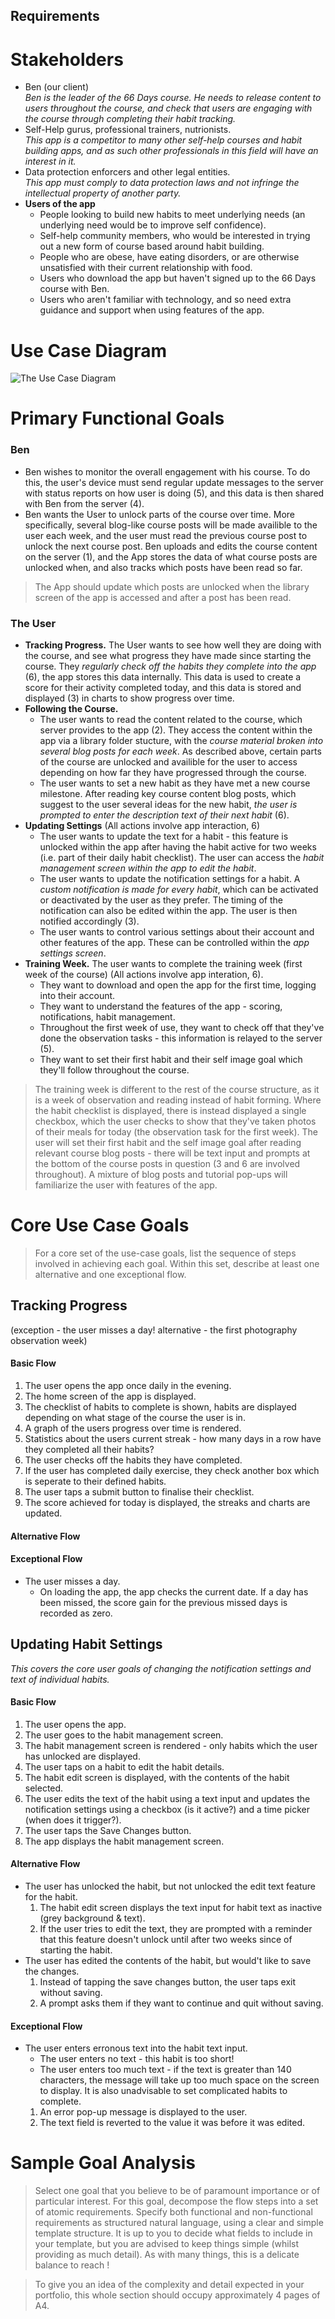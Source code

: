 Requirements
------------

# Stakeholders
- Ben (our client)<br>
*Ben is the leader of the 66 Days course. He needs to release content to users throughout the course, and check that users are engaging with the course through completing their habit tracking.*
- Self-Help gurus, professional trainers, nutrionists.<br>
*This app is a competitor to many other self-help courses and habit building apps, and as such other professionals in this field will have an interest in it.*
- Data protection enforcers and other legal entities.<br>
*This app must comply to data protection laws and not infringe the intellectual property of another party.*
- **Users of the app**
  - People looking to build new habits to meet underlying needs (an underlying need would be to improve self confidence).
  - Self-help community members, who would be interested in trying out a new form of course based around habit building.
  - People who are obese, have eating disorders, or are otherwise unsatisfied with their current relationship with food.
  - Users who download the app but haven't signed up to the 66 Days course with Ben.
  - Users who aren't familiar with technology, and so need extra guidance and support when using features of the app.

# Use Case Diagram
![The Use Case Diagram](https://raw.githubusercontent.com/simon-wh/66-Days/master/Portfolio%20A/Images/Architecture%20diagram.jpg)
    
# Primary Functional Goals
### Ben
* Ben wishes to monitor the overall engagement with his course. To do this, the user's device must send regular update messages to the server with status reports on how user is doing (5), and this data is then shared with Ben from the server (4).
* Ben wants the User to unlock parts of the course over time. More specifically, several blog-like course posts will be made availible to the user each week, and the user must read the previous course post to unlock the next course post. Ben uploads and edits the course content on the server (1), and the App stores the data of what course posts are unlocked when, and also tracks which posts have been read so far. 
> The App should update which posts are unlocked when the library screen of the app is accessed and after a post has been read.
### The User
* **Tracking Progress.** The User wants to see how well they are doing with the course, and see what progress they have made since starting the course. They *regularly check off the habits they complete into the app* (6), the app stores this data internally. This data is used to create a score for their activity completed today, and this data is stored and displayed (3) in charts to show progress over time. 
* **Following the Course.** 
  - The user wants to read the content related to the course, which server provides to the app (2). They access the content within the app via a library folder stucture, with the *course material broken into several blog posts for each week*. As described above, certain parts of the course are unlocked and availible for the user to access depending on how far they have progressed through the course.
  - The user wants to set a new habit as they have met a new course milestone. After reading key course content blog posts, which suggest to the user several ideas for the new habit, *the user is prompted to enter the description text of their next habit* (6).
* **Updating Settings** (All actions involve app interaction, 6)
  - The user wants to update the text for a habit - this feature is unlocked within the app after having the habit active for two weeks (i.e. part of their daily habit checklist). The user can access the *habit management screen within the app to edit the habit*.
  - The user wants to update the notification settings for a habit. A *custom notification is made for every habit*, which can be activated or deactivated by the user as they prefer. The timing of the notification can also be edited within the app. The user is then notified accordingly (3).
  - The user wants to control various settings about their account and other features of the app. These can be controlled within the *app settings screen*.
* **Training Week.** The user wants to complete the training week (first week of the course) (All actions involve app interation, 6). 
  - They want to download and open the app for the first time, logging into their account.
  - They want to understand the features of the app - scoring, notifications, habit management.
  - Throughout the first week of use, they want to check off that they've done the observation tasks - this information is relayed to the server (5).
  - They want to set their first habit and their self image goal which they'll follow throughout the course.
  
> The training week is different to the rest of the course structure, as it is a week of observation and reading instead of habit forming. Where the habit checklist is displayed, there is instead displayed a single checkbox, which the user checks to show that they've taken photos of their meals for today (the observation task for the first week). The user will set their first habit and the self image goal after reading relevant course blog posts - there will be text input and prompts at the bottom of the course posts in question (3 and 6 are involved throughout). A mixture of blog posts and tutorial pop-ups will familiarize the user with features of the app.

# Core Use Case Goals
> For a core set of the use-case goals, list the sequence of steps involved in achieving each goal. Within this set, describe at least one alternative and one exceptional flow.

## Tracking Progress 
(exception - the user misses a day! alternative - the first photography observation week)
#### Basic Flow ####
1. The user opens the app once daily in the evening.
1. The home screen of the app is displayed.
  1. The checklist of habits to complete is shown, habits are displayed depending on what stage of the course the user is in.
  1. A graph of the users progress over time is rendered.
  1. Statistics about the users current streak - how many days in a row have they completed all their habits?
1. The user checks off the habits they have completed.
1. If the user has completed daily exercise, they check another box which is seperate to their defined habits.
1. The user taps a submit button to finalise their checklist.
1. The score achieved for today is displayed, the streaks and charts are updated.
#### Alternative Flow ####

#### Exceptional Flow ####
* The user misses a day.
  - On loading the app, the app checks the current date. If a day has been missed, the score gain for the previous missed days is recorded as zero.

## Updating Habit Settings 
*This covers the core user goals of changing the notification settings and text of individual habits.*
#### Basic Flow ####
1. The user opens the app.
1. The user goes to the habit management screen.
1. The habit management screen is rendered - only habits which the user has unlocked are displayed.
1. The user taps on a habit to edit the habit details.
1. The habit edit screen is displayed, with the contents of the habit selected.
1. The user edits the text of the habit using a text input and updates the notification settings using a checkbox (is it active?) and a time picker (when does it trigger?).
1. The user taps the Save Changes button.
1. The app displays the habit management screen.
#### Alternative Flow ####
* The user has unlocked the habit, but not unlocked the edit text feature for the habit.
  1. The habit edit screen displays the text input for habit text as inactive (grey background & text).
  1. If the user tries to edit the text, they are prompted with a reminder that this feature doesn't unlock until after two weeks since of starting the habit.
* The user has edited the contents of the habit, but would't like to save the changes.
  1. Instead of tapping the save changes button, the user taps exit without saving.
  1. A prompt asks them if they want to continue and quit without saving.
#### Exceptional Flow ####
* The user enters erronous text into the habit text input.
  - The user enters no text - this habit is too short!
  - The user enters too much text - if the text is greater than 140 characters, the message will take up too much space on the screen to display. It is also unadvisable to set complicated habits to complete. 
  1. An error pop-up message is displayed to the user.
  1. The text field is reverted to the value it was before it was edited.

# Sample Goal Analysis

> Select one goal that you believe to be of paramount importance or of particular interest. For this goal, decompose the flow steps into a set of atomic requirements. Specify both functional and non-functional requirements as structured natural language, using a clear and simple template structure. It is up to you to decide what fields to include in your template, but you are advised to keep things simple (whilst providing as much detail). As with many things, this is a delicate balance to reach !

> To give you an idea of the complexity and detail expected in your portfolio, this whole section should occupy approximately 4 pages of A4.
